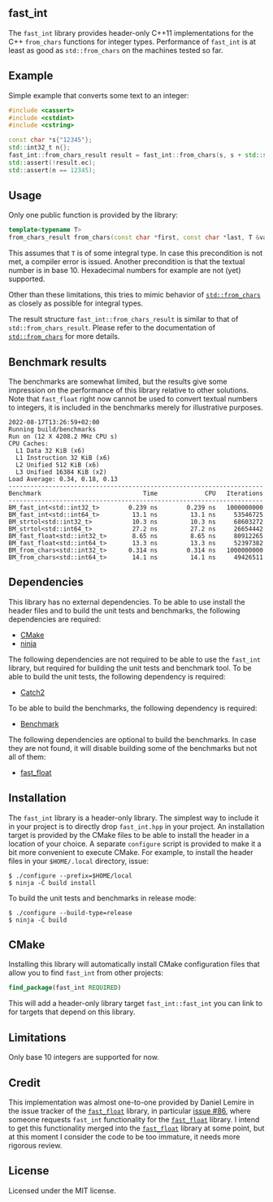 fast_int
--------

The `fast_int` library provides header-only C++11 implementations for the C++ `from_chars` functions for integer types. Performance of `fast_int` is at least as good as `std::from_chars` on the machines tested so far.

Example
-------

Simple example that converts some text to an integer:

```C++
#include <cassert>
#include <cstdint>
#include <cstring>

const char *s{"12345"};
std::int32_t n{};
fast_int::from_chars_result result = fast_int::from_chars(s, s + std::strlen(s), n);
std::assert(!result.ec);
std::assert(n == 12345);
```

Usage
-----

Only one public function is provided by the library:

```C++
template<typename T>
from_chars_result from_chars(const char *first, const char *last, T &value) noexcept;
```

This assumes that `T` is of some integral type. In case this precondition is not met, a compiler error is issued. Another precondition is that the textual number is in base 10. Hexadecimal numbers for example are not (yet) supported.

Other than these limitations, this tries to mimic behavior of [`std::from_chars`](https://en.cppreference.com/w/cpp/utility/from_chars) as closely as possible for integral types.

The result structure `fast_int::from_chars_result` is similar to that of `std::from_chars_result`. Please refer to the documentation of [`std::from_chars`](https://en.cppreference.com/w/cpp/utility/from_chars) for more details.

Benchmark results
-----------------

The benchmarks are somewhat limited, but the results give some impression on the performance of this library relative to other solutions. Note that `fast_float` right now cannot be used to convert textual numbers to integers, it is included in the benchmarks merely for illustrative purposes.

```
2022-08-17T13:26:59+02:00
Running build/benchmarks
Run on (12 X 4208.2 MHz CPU s)
CPU Caches:
  L1 Data 32 KiB (x6)
  L1 Instruction 32 KiB (x6)
  L2 Unified 512 KiB (x6)
  L3 Unified 16384 KiB (x2)
Load Average: 0.34, 0.18, 0.13
----------------------------------------------------------------------
Benchmark                            Time             CPU   Iterations
----------------------------------------------------------------------
BM_fast_int<std::int32_t>        0.239 ns        0.239 ns   1000000000
BM_fast_int<std::int64_t>         13.1 ns         13.1 ns     53546725
BM_strtol<std::int32_t>           10.3 ns         10.3 ns     68603272
BM_strtol<std::int64_t>           27.2 ns         27.2 ns     26654442
BM_fast_float<std::int32_t>       8.65 ns         8.65 ns     80912265
BM_fast_float<std::int64_t>       13.3 ns         13.3 ns     52397382
BM_from_chars<std::int32_t>      0.314 ns        0.314 ns   1000000000
BM_from_chars<std::int64_t>       14.1 ns         14.1 ns     49426511
```

Dependencies
------------

This library has no external dependencies. To be able to use install the header files and to build the unit tests and benchmarks, the following dependencies are required:

* [CMake](https://cmake.org/)
* [ninja](https://ninja-build.org/)

The following dependencies are not required to be able to use the `fast_int` library, but required for building the unit tests and benchmark tool. To be able to build the unit tests, the following dependency is required:

* [Catch2](https://github.com/catchorg/Catch2)

To be able to build the benchmarks, the following dependency is required:

* [Benchmark](https://github.com/google/benchmark)

The following dependencies are optional to build the benchmarks. In case they are not found, it will disable building some of the benchmarks but not all of them:

* [fast_float](https://github.com/fastfloat/fast_float)

Installation
------------

The `fast_int` library is a header-only library. The simplest way to include it in your project is to directly drop `fast_int.hpp` in your project. An installation target is provided by the CMake files to be able to install the header in a location of your choice. A separate `configure` script is provided to make it a bit more convenient to execute CMake. For example, to install the header files in your `$HOME/.local` directory, issue:

```
$ ./configure --prefix=$HOME/local
$ ninja -C build install
```

To build the unit tests and benchmarks in release mode:

```
$ ./configure --build-type=release
$ ninja -C build
```

CMake
-----

Installing this library will automatically install CMake configuration files that allow you to find `fast_int` from other projects:

```cmake
find_package(fast_int REQUIRED)
```

This will add a header-only library target `fast_int::fast_int` you can link to for targets that depend on this library.

Limitations
-----------

Only base 10 integers are supported for now.

Credit
------

This implementation was almost one-to-one provided by Daniel Lemire in the issue tracker of the [`fast_float`](https://github.com/fastfloat/fast_float) library, in particular [issue #86](https://github.com/fastfloat/fast_float/issues/86), where someone requests `fast_int` functionality for the [`fast_float`](https://github.com/fastfloat/fast_float) library. I intend to get this functionality merged into the [`fast_float`](https://github.com/fastfloat/fast_float) library at some point, but at this moment I consider the code to be too immature, it needs more rigorous review.

License
-------

Licensed under the MIT license.
